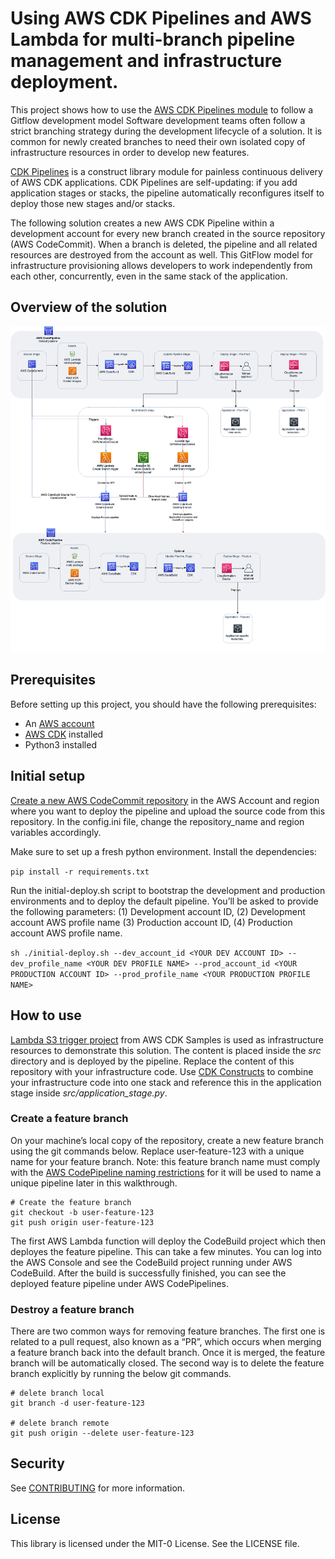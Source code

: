 # Using AWS CDK Pipelines and AWS Lambda for multi-branch pipeline management and infrastructure deployment. 

 This project shows how to use the [AWS CDK Pipelines module](https://docs.aws.amazon.com/cdk/api/latest/docs/pipelines-readme.html) to follow a Gitflow development model Software development teams often follow a strict branching strategy during the
development lifecycle of a solution. It is common for newly created branches to need their own isolated
copy of infrastructure resources in order to develop new features.

[CDK Pipelines](https://docs.aws.amazon.com/cdk/api/latest/docs/pipelines-readme.html) is a construct library module for painless continuous delivery of AWS CDK applications.
CDK Pipelines are self-updating: if you add application stages or stacks, the pipeline automatically
reconfigures itself to deploy those new stages and/or stacks.

The following solution creates a new AWS CDK Pipeline within a development account for every new
branch created in the source repository (AWS CodeCommit). When a branch is deleted, the pipeline and
all related resources are destroyed from the account as well. This GitFlow model for infrastructure
provisioning allows developers to work independently from each other, concurrently, even in the same
stack of the application.


## Overview of the solution

![Architecture diagram](./diagrams/architecture.png)

## Prerequisites 
Before setting up this project, you should have the following prerequisites:
* An [AWS account](https://signin.aws.amazon.com/signin?redirect_uri=https%3A%2F%2Fportal.aws.amazon.com%2Fbilling%2Fsignup%2Fresume&client_id=signup)
* [AWS CDK](https://docs.aws.amazon.com/cdk/latest/guide/getting_started.html#getting_started_install) installed
* Python3 installed

## Initial setup 
[Create a new AWS CodeCommit repository](https://docs.aws.amazon.com/codecommit/latest/userguide/how-to-create-repository.html) in the AWS Account and region where you want to deploy
the pipeline and upload the source code from this repository. In the config.ini file, change the
repository_name and region variables accordingly.

Make sure to set up a fresh python environment. Install the dependencies:

`pip install -r requirements.txt`

Run the initial-deploy.sh script to bootstrap the development and production environments and to
deploy the default pipeline. You’ll be asked to provide the following parameters: (1) Development
account ID, (2) Development account AWS profile name (3) Production account ID, (4) Production
account AWS profile name.

`sh ./initial-deploy.sh --dev_account_id <YOUR DEV ACCOUNT ID> --
dev_profile_name <YOUR DEV PROFILE NAME> --prod_account_id <YOUR PRODUCTION
ACCOUNT ID> --prod_profile_name <YOUR PRODUCTION PROFILE NAME>`

## How to use

[Lambda S3 trigger project](https://github.com/aws-samples/aws-cdk-examples/tree/master/python/lambda-s3-trigger) from AWS CDK Samples is used as infrastructure resources to demonstrate
this solution. The content is placed inside the *src* directory and is deployed by the pipeline. Replace the content of this repository with your infrastructure code. Use [CDK Constructs](https://docs.aws.amazon.com/cdk/latest/guide/constructs.html) to combine your infrastructure code into one stack and reference this in the application stage inside *src/application_stage.py*. 

### Create a feature branch 

On your machine’s local copy of the repository, create a new feature branch using the git commands
below. Replace user-feature-123 with a unique name for your feature branch. Note: this feature branch name must comply with the [AWS CodePipeline naming restrictions](https://docs.aws.amazon.com/codepipeline/latest/userguide/limits.html#:~:text=Pipeline%20names%20cannot%20exceed%20100,letters%20A%20through%20Z%2C%20inclusive.) for it will be used to name a unique
pipeline later in this walkthrough. 

```
# Create the feature branch
git checkout -b user-feature-123
git push origin user-feature-123
```

The first AWS Lambda function will deploy the CodeBuild project which then deployes the feature
pipeline. This can take a few minutes. You can log into the AWS Console and see the CodeBuild project
running under AWS CodeBuild. After the build is successfully finished, you can see the deployed feature pipeline under AWS
CodePipelines.

### Destroy a feature branch 
There are two common ways for removing feature branches. The first one is related to a pull request,
also known as a “PR”, which occurs when merging a feature branch back into the default branch. Once it
is merged, the feature branch will be automatically closed. The second way is to delete the feature
branch explicitly by running the below git commands.

```
# delete branch local
git branch -d user-feature-123

# delete branch remote
git push origin --delete user-feature-123
```


## Security

See [CONTRIBUTING](CONTRIBUTING.md#security-issue-notifications) for more information.

## License

This library is licensed under the MIT-0 License. See the LICENSE file.


